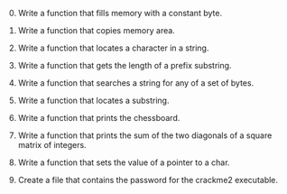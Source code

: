0. Write a function that fills memory with a constant byte.

1. Write a function that copies memory area.

2. Write a function that locates a character in a string.

3. Write a function that gets the length of a prefix substring.

4. Write a function that searches a string for any of a set of bytes.

5. Write a function that locates a substring.

6. Write a function that prints the chessboard.

7. Write a function that prints the sum of the two diagonals of a square matrix of integers.

8. Write a function that sets the value of a pointer to a char.

9. Create a file that contains the password for the crackme2 executable.
